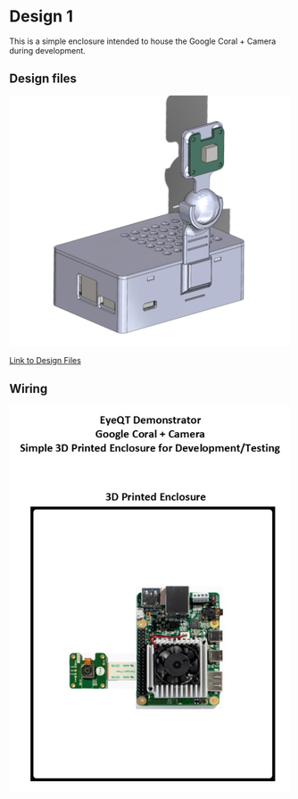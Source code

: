 # Design 1

This is a simple enclosure intended to house the Google Coral + Camera during development.

## Design files

![SolidWorks Image](documentation/images/007.jpg)

[Link to Design Files](3d-design-files)

## Wiring

![wiring](documentation/images/004.jpeg)